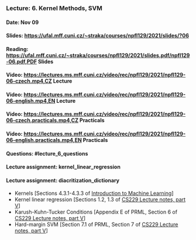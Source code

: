 ### Lecture: 6. Kernel Methods, SVM
#### Date: Nov 09
#### Slides: https://ufal.mff.cuni.cz/~straka/courses/npfl129/2021/slides/?06
#### Reading: https://ufal.mff.cuni.cz/~straka/courses/npfl129/2021/slides.pdf/npfl129-06.pdf,PDF Slides
#### Video: https://lectures.ms.mff.cuni.cz/video/rec/npfl129/2021/npfl129-06-czech.mp4,CZ Lecture
#### Video: https://lectures.ms.mff.cuni.cz/video/rec/npfl129/2021/npfl129-06-english.mp4,EN Lecture
#### Video: https://lectures.ms.mff.cuni.cz/video/rec/npfl129/2021/npfl129-06-czech.practicals.mp4,CZ Practicals
#### Video: https://lectures.ms.mff.cuni.cz/video/rec/npfl129/2021/npfl129-06-english.practicals.mp4,EN Practicals
#### Questions: #lecture_6_questions
#### Lecture assignment: kernel_linear_regression
#### Lecture assignment: diacritization_dictionary

- Kernels [Sections 4.3.1-4.3.3 of [Introduction to Machine Learning](https://arxiv.org/pdf/0904.3664v1.pdf)]
- Kernel linear regression [Sections 1.2, 1.3 of [CS229 Lecture notes, part V](http://cs229.stanford.edu/summer2020/cs229-notes3.pdf)]
- Karush-Kuhn-Tucker Conditions [Appendix E of PRML, Section 6 of [CS229 Lecture notes, part V](http://cs229.stanford.edu/summer2020/cs229-notes3.pdf)]
- Hard-margin SVM [Section 7.1 of PRML, Section 7 of [CS229 Lecture notes, part V](http://cs229.stanford.edu/summer2020/cs229-notes3.pdf)]
